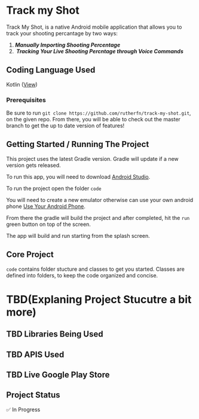 # Track my Shot 
Track My Shot, is a native Android mobile application that allows you to track your shooting percantage by two ways: 

1. <b><i>Manually Importing Shooting Percentage </i> </b>
2. <b><i> Tracking Your Live Shooting Percntage through Voice Commands  </i></b>

## Coding Language Used
Kotlin ([View](https://kotlinlang.org))

### Prerequisites
Be sure to run `git clone https://github.com/rutherfn/track-my-shot.git`, on the given repo. From there, you will be able to check out the master branch to get the up to date version of features!

## Getting Started / Running The Project 

This project uses the latest Gradle version. Gradle will update if a new version gets released.  

To run this app, you will need to download [Android Studio](https://developer.android.com/studio). 

To run the project open the folder `code`

You will need to create a new emulator otherwise can use your own android phone [Use Your Android Phone](https://javatutorial.net/connect-android-device-android-studio). 

From there the gradle will build the project and after completed, hit the `run` green button on top of the screen. 

The app will build and run starting from the splash screen. 

## Core Project 

`code` contains folder stucture and classes to get you started. Classes are defined into folders, to keep the code organized and concise.

# TBD(Explaning Project Stucutre a bit more) 

## TBD Libraries Being Used 

## TBD APIS Used

## TBD Live Google Play Store

## Project Status
:white_check_mark: In Progress 
